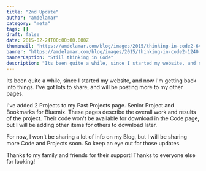 ```yaml
---
title: "2nd Update"
author: "amdelamar"
category: "meta"
tags: []
draft: false
date: 2015-02-24T00:00:00.000Z
thumbnail: "https://amdelamar.com/blog/images/2015/thinking-in-code2-640.jpg"
banner: "https://amdelamar.com/blog/images/2015/thinking-in-code2-1240.jpg"
bannerCaption: "Still thinking in Code"
description: "Its been quite a while, since I started my website, and now I'm getting back into things."
---
```


Its been quite a while, since I started my website, and now I'm getting back into things. I've got lots to share, and will be posting more to my other pages.  

I've added 2 Projects to my Past Projects page. Senior Project and Bookmarks for Bluemix. These pages describe the overall work and results of the project. Their code won't be available for download in the Code page, but I will be adding other items for others to download later.  

For now, I won't be sharing a lot of info on my Blog, but I will be sharing more Code and Projects soon. So keep an eye out for those updates.  

Thanks to my family and friends for their support! Thanks to everyone else for looking!
